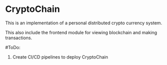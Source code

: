# CryptoChain

This is an implementation of a personal distributed crypto currency system.

This also include the frontend module for viewing blockchain and making transactions.

#ToDo:

1. Create CI/CD pipelines to deploy CryptoChain
